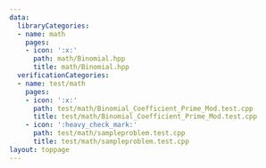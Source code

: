 ```yaml
---
data:
  libraryCategories:
  - name: math
    pages:
    - icon: ':x:'
      path: math/Binomial.hpp
      title: math/Binomial.hpp
  verificationCategories:
  - name: test/math
    pages:
    - icon: ':x:'
      path: test/math/Binomial_Coefficient_Prime_Mod.test.cpp
      title: test/math/Binomial_Coefficient_Prime_Mod.test.cpp
    - icon: ':heavy_check_mark:'
      path: test/math/sampleproblem.test.cpp
      title: test/math/sampleproblem.test.cpp
layout: toppage
---
```

